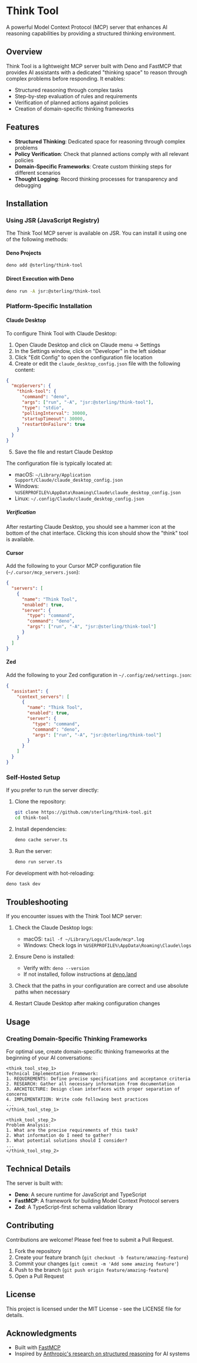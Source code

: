 # Think Tool

A powerful Model Context Protocol (MCP) server that enhances AI reasoning capabilities by providing a structured thinking environment.

## Overview

Think Tool is a lightweight MCP server built with Deno and FastMCP that provides AI assistants with a dedicated "thinking space" to reason through complex problems before responding. It enables:

- Structured reasoning through complex tasks
- Step-by-step evaluation of rules and requirements
- Verification of planned actions against policies
- Creation of domain-specific thinking frameworks

## Features

- **Structured Thinking**: Dedicated space for reasoning through complex problems
- **Policy Verification**: Check that planned actions comply with all relevant policies
- **Domain-Specific Frameworks**: Create custom thinking steps for different scenarios
- **Thought Logging**: Record thinking processes for transparency and debugging

## Installation

### Using JSR (JavaScript Registry)

The Think Tool MCP server is available on JSR. You can install it using one of the following methods:

#### Deno Projects

```bash
deno add @sterling/think-tool
```

#### Direct Execution with Deno

```bash
deno run -A jsr:@sterling/think-tool
```

### Platform-Specific Installation

#### Claude Desktop

To configure Think Tool with Claude Desktop:

1. Open Claude Desktop and click on Claude menu → Settings
2. In the Settings window, click on "Developer" in the left sidebar
3. Click "Edit Config" to open the configuration file location
4. Create or edit the `claude_desktop_config.json` file with the following content:

```json
{
  "mcpServers": {
    "think-tool": {
      "command": "deno",
      "args": ["run", "-A", "jsr:@sterling/think-tool"],
      "type": "stdio",
      "pollingInterval": 30000,
      "startupTimeout": 30000,
      "restartOnFailure": true
    }
  }
}
```

5. Save the file and restart Claude Desktop

The configuration file is typically located at:

- macOS: `~/Library/Application Support/Claude/claude_desktop_config.json`
- Windows: `%USERPROFILE%\AppData\Roaming\Claude\claude_desktop_config.json`
- Linux: `~/.config/Claude/claude_desktop_config.json`

##### Verification

After restarting Claude Desktop, you should see a hammer icon at the bottom of the chat interface. Clicking this icon should show the "think" tool is available.

#### Cursor

Add the following to your Cursor MCP configuration file (`~/.cursor/mcp_servers.json`):

```json
{
  "servers": [
    {
      "name": "Think Tool",
      "enabled": true,
      "server": {
        "type": "command",
        "command": "deno",
        "args": ["run", "-A", "jsr:@sterling/think-tool"]
      }
    }
  ]
}
```

#### Zed

Add the following to your Zed configuration in `~/.config/zed/settings.json`:

```json
{
  "assistant": {
    "context_servers": [
      {
        "name": "Think Tool",
        "enabled": true,
        "server": {
          "type": "command",
          "command": "deno",
          "args": ["run", "-A", "jsr:@sterling/think-tool"]
        }
      }
    ]
  }
}
```

### Self-Hosted Setup

If you prefer to run the server directly:

1. Clone the repository:

   ```bash
   git clone https://github.com/sterling/think-tool.git
   cd think-tool
   ```

2. Install dependencies:

   ```bash
   deno cache server.ts
   ```

3. Run the server:
   ```bash
   deno run server.ts
   ```

For development with hot-reloading:

```bash
deno task dev
```

## Troubleshooting

If you encounter issues with the Think Tool MCP server:

1. Check the Claude Desktop logs:

   - macOS: `tail -f ~/Library/Logs/Claude/mcp*.log`
   - Windows: Check logs in `%USERPROFILE%\AppData\Roaming\Claude\logs`

2. Ensure Deno is installed:

   - Verify with: `deno --version`
   - If not installed, follow instructions at [deno.land](https://deno.land/manual/getting_started/installation)

3. Check that the paths in your configuration are correct and use absolute paths when necessary

4. Restart Claude Desktop after making configuration changes

## Usage

### Creating Domain-Specific Thinking Frameworks

For optimal use, create domain-specific thinking frameworks at the beginning of your AI conversations:

```
<think_tool_step_1>
Technical Implementation Framework:
1. REQUIREMENTS: Define precise specifications and acceptance criteria
2. RESEARCH: Gather all necessary information from documentation
3. ARCHITECTURE: Design clean interfaces with proper separation of concerns
4. IMPLEMENTATION: Write code following best practices
...
</think_tool_step_1>

<think_tool_step_2>
Problem Analysis:
1. What are the precise requirements of this task?
2. What information do I need to gather?
3. What potential solutions should I consider?
...
</think_tool_step_2>
```

## Technical Details

The server is built with:

- **Deno**: A secure runtime for JavaScript and TypeScript
- **FastMCP**: A framework for building Model Context Protocol servers
- **Zod**: A TypeScript-first schema validation library

## Contributing

Contributions are welcome! Please feel free to submit a Pull Request.

1. Fork the repository
2. Create your feature branch (`git checkout -b feature/amazing-feature`)
3. Commit your changes (`git commit -m 'Add some amazing feature'`)
4. Push to the branch (`git push origin feature/amazing-feature`)
5. Open a Pull Request

## License

This project is licensed under the MIT License - see the LICENSE file for details.

## Acknowledgments

- Built with [FastMCP](https://github.com/spencerc99/fastmcp)
- Inspired by [Anthropic's research on structured reasoning](https://www.anthropic.com/news/model-context-protocol) for AI systems
